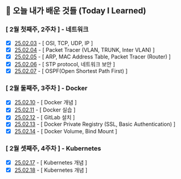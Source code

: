 ## 🚀 오늘 내가 배운 것들 (Today I Learned)

### [ 2월 첫째주, 2주차 ] - 네트워크
- [x] [25.02.03](https://github.com/100-hours-a-week/lily.shin-til/blob/main/Feb/2025-02-03.md) - [ OSI, TCP, UDP, IP ] 
- [x] [25.02.04](https://github.com/100-hours-a-week/lily.shin-til/blob/main/Feb/2025-02-04.md) - [ Packet Tracer (VLAN, TRUNK, Inter VLAN) ]
- [x] [25.02.05](https://github.com/100-hours-a-week/lily.shin-til/blob/main/Feb/2025-02-05.md) - [ ARP, MAC Address Table, Packet Tracer (Router) ]
- [x] [25.02.06](https://github.com/100-hours-a-week/lily.shin-til/blob/main/Feb/2025-02-06.md) - [ STP protocol, 네트워크 보안 ]
- [x] [25.02.07](https://github.com/100-hours-a-week/lily.shin-til/blob/main/Feb/2025-02-07.md) - [ OSPF(Open Shortest Path First) ]

### [ 2월 둘째주, 3주차 ] - Docker
- [x] [25.02.10](https://github.com/100-hours-a-week/lily.shin-til/blob/main/Feb/2025-02-10.md) - [ Docker 개념 ]
- [x] [25.02.11](https://github.com/100-hours-a-week/lily.shin-til/blob/main/Feb/2025-02-11.md) - [ Docker 실습 ]
- [x] [25.02.12](https://github.com/100-hours-a-week/lily.shin-til/blob/main/Feb/2025-02-12.md) - [ GitLab 설치 ]
- [x] [25.02.13](https://github.com/100-hours-a-week/lily.shin-til/blob/main/Feb/2025-02-13.md) - [ Docker Private Registry (SSL, Basic Authentication) ]
- [x] [25.02.14](https://github.com/100-hours-a-week/lily.shin-til/blob/main/Feb/2025-02-14.md) - [ Docker Volume, Bind Mount ]

### [ 2월 셋째주, 4주차 ] - Kubernetes
- [x] [25.02.17](https://github.com/100-hours-a-week/lily.shin-til/blob/main/Feb/2025-02-17.md) - [ Kubernetes 개념 ]
- [x] [25.02.18](https://github.com/100-hours-a-week/lily.shin-til/blob/main/Feb/2025-02-18.md) - [ Kubernetes 개념 ]
